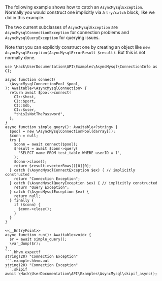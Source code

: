 The following example shows how to catch an `AsyncMysqlException`. Normally you would construct one implicitly via a `try/catch` block, like we did in this example. 

The two current subclasses of `AsyncMysqlException` are `AsyncMysqlConnectionException` for connection problems and `AsyncMysqlQueryException` for querying issues.

Note that you can explicitly construct one by creating an object like `new AsyncMysqlException(AsyncMysqlErrorResult $result)`. But this is not normally done.

```basic-usage.php
use \Hack\UserDocumentation\API\Examples\AsyncMysql\ConnectionInfo as CI;

async function connect(
  \AsyncMysqlConnectionPool $pool,
): Awaitable<\AsyncMysqlConnection> {
  return await $pool->connect(
    CI::$host,
    CI::$port,
    CI::$db,
    CI::$user,
    "thisIsNotThePassword",
  );
}
async function simple_query(): Awaitable<?string> {
  $pool = new \AsyncMysqlConnectionPool(darray[]);
  $conn = null;
  try {
    $conn = await connect($pool);
    $result = await $conn->query(
      'SELECT name FROM test_table WHERE userID = 1',
    );
    $conn->close();
    return $result->vectorRows()[0][0];
  } catch (\AsyncMysqlConnectException $ex) { // implicitly constructed
    return "Connection Exception";
  } catch (\AsyncMysqlQueryException $ex) { // implicitly constructed
    return "Query Exception";
  } catch (\AsyncMysqlException $ex) {
    return null;
  } finally {
    if ($conn) {
      $conn->close();
    }
  }
}

<<__EntryPoint>>
async function run(): Awaitable<void> {
  $r = await simple_query();
  \var_dump($r);
}
```.hhvm.expectf
string(20) "Connection Exception"
```.example.hhvm.out
string(20) "Connection Exception"
```.skipif
await \Hack\UserDocumentation\API\Examples\AsyncMysql\skipif_async();
```
